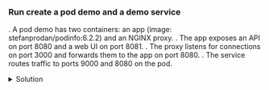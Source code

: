 

### Run create a pod demo and a demo service
. A pod demo has two containers: an app (image: stefanprodan/podinfo:6.2.2) and an NGINX proxy.
. The app exposes an API on port 8080 and a web UI on port 8081.
. The proxy listens for connections on port 3000 and forwards them to the app on port 8080.
. The service routes traffic to ports 9000 and 8080 on the pod.

<details><summary>Solution</summary>
<br>

```plain
cat <<EOF | kubectl apply -f -
apiVersion: v1
kind: Pod
metadata:
  name: demo
  labels:
    app: demo
spec:
  containers:
  - name: app
    image: stefanprodan/podinfo:6.2.2
    ports:
    - containerPort: 8080
    - containerPort: 8081
  - name: proxy
    image: nginx
    ports:
    - containerPort: 3000
---
apiVersion: v1
kind: Service
metadata:
  name: demo
spec:
  selector:
    app: demo
  ports:
    - name: one
      port: 8080
      targetPort: 8080
    - name: metrics
      port: 9000
      targetPort: 9000
EOF
```{{exec}}

</details>
